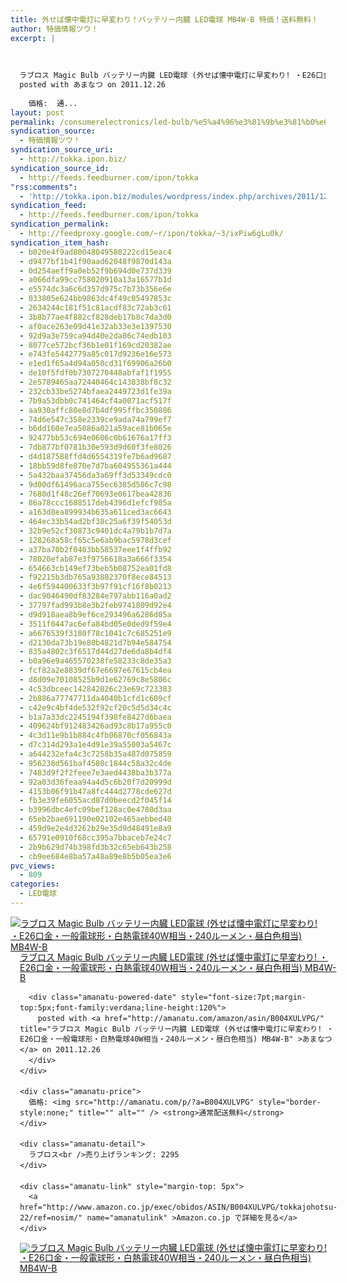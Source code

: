 ```yaml
---
title: 外せば懐中電灯に早変わり！バッテリー内臓 LED電球 MB4W-B 特価！送料無料！
author: 特価情報ツウ！
excerpt: |
  	
  
  	
  ラブロス Magic Bulb バッテリー内臓 LED電球 (外せば懐中電灯に早変わり! ・E26口金・一般電球形・白熱電球40W相当・240ルーメン・昼白色相当) MB4W-B
  posted with あまなつ on 2011.12.26
  
  	価格:  通...
layout: post
permalink: /consumerelectronics/led-bulb/%e5%a4%96%e3%81%9b%e3%81%b0%e6%87%90%e4%b8%ad%e9%9b%bb%e7%81%af%e3%81%ab%e6%97%a9%e5%a4%89%e3%82%8f%e3%82%8a%ef%bc%81%e3%83%90%e3%83%83%e3%83%86%e3%83%aa%e3%83%bc%e5%86%85%e8%87%93-led%e9%9b%bb.html
syndication_source:
  - 特価情報ツウ！
syndication_source_uri:
  - http://tokka.ipon.biz/
syndication_source_id:
  - http://feeds.feedburner.com/ipon/tokka
"rss:comments":
  - 'http://tokka.ipon.biz/modules/wordpress/index.php/archives/2011/12/26/led-mb4w-b/#comments'
syndication_feed:
  - http://feeds.feedburner.com/ipon/tokka
syndication_permalink:
  - http://feedproxy.google.com/~r/ipon/tokka/~3/ixPiw6gLu0k/
syndication_item_hash:
  - b020e4f9ad80048049580222cd15eac4
  - d9477bf1b41f90aad62048f9870d143a
  - 0d254aeff9a0eb52f9b694d0e737d339
  - a066dfa99cc758020910a13a16577b1d
  - e5574dc3a6c6d357d975c7b73b356e6e
  - 033805e624bb9863dc4f49c05497853c
  - 2634244c181f51c81acdf83c72ab3c61
  - 3b8b77ae4f882cf828deb17b8c7da3d0
  - af0ace263e09d41e32ab33e3e1397530
  - 92d9a3e759ca94d40e2da86c74edb103
  - 8077ce572bcf36b1e01f169cd20382ae
  - e743fe5442779a85c017d9236e16e573
  - e1ed1f65a4d94a050cd31f69906a26b0
  - de10f5fdf0b7307270448abfaf1f1955
  - 2e5789465aa72440464c143838bf8c32
  - 232cb33be5274bfaea2449723d1fe39a
  - 7b9a53dbb0c741464cf4a0071acf517f
  - aa930affc80e8d7b4df995ffbc350886
  - 74d6e547c358e2339ce9ada74a799ef7
  - b6dd160e7ea5086a021a59ace81b065e
  - 92477bb53c694e0606c0b61676a17ff3
  - 7db877bf0781b30e593d9d60f3fe8026
  - d4d187588ffd4d6554319fe7b6ad9687
  - 18bb59d8fe870e7d7ba604955361a444
  - 5a432baa37456da3a69ff3d53349cdc0
  - 9d00df61496aca755ec6385d586c7c98
  - 7680d1f48c26ef70693e0617bea42836
  - 86a78ccc1688517deb4396d1efcf985a
  - a163d8ea899934b635a611ced3ac6643
  - 464ec33b54ad2bf38c25a6f39f54053d
  - 32b9e52cf30873c9401dc4a79b1b7d7a
  - 128268a58cf65c5e6ab9bac5978d3cef
  - a37ba70b2f0403bb58537eee1f4ffb92
  - 78020efab87e3f9756618a3a666f3354
  - 654663cb149ef73beb5b08752ea01fd8
  - f92215b3db765a93802370f8ece84513
  - 4e6f594400633f3b97f91cf16f8b0213
  - dac9046490df83284e797abb116a0ad2
  - 37797fad993b8e3b2feb9741809d92e4
  - d9d918aea8b9ef6ce293496a6286d05a
  - 3511f0447ac6efa84bd05e0ded9f59e4
  - a6676539f3180f78c1041c7c685251e9
  - d2130da73b19e80b4821d7b94e584754
  - 835a4802c3f6517d44d27de6da8b4df4
  - b0a96e9a465570238fe58233c8de35a3
  - fcf82a2e8839df67e6697e67615cb4ea
  - d8d09e70108525b9d1e62769c8e5806c
  - 4c53dbceec142842026c23e69c723383
  - 2b886a77747711da4040b1cfd1c609cf
  - c42e9c4bf4de532f92cf20c5d5d34c4c
  - b1a7a33dc2245194f398fe8427d6baea
  - 409624bf912483426ad93c8b17a955c0
  - 4c3d11e9b1b884c4fb06870cf056843a
  - d7c314d293a1e4d91e39a55003a5467c
  - a644232efa4c3c7258b35a487d075859
  - 956238d561baf4580c1844c58a32c4de
  - 7483d9f2f2feee7e3aed4438ba3b377a
  - 92a03d36feaa94a4d5c6b20f7d20999d
  - 4153b06f91b47a8fc444d2778cde627d
  - fb3e39fe6055acd87d0beecd2f045f14
  - b3996dbc4efc09bef128ac0e4780d3aa
  - 65eb2bae691190e02102e465aebbed40
  - 459d9e2e4d3262b29e35d9d48491e8a9
  - 65791e0910f68cc395a7bbaceb7e24c7
  - 2b9b629d74b398fd3b32c65eb643b258
  - cb9ee684e8ba57a48a89e8b5b05ea3e6
pvc_views:
  - 809
categories:
  - LED電球
---
```

<div class="amanatu-box" style="margin-bottom:0px;">
  <div class="amanatu-image" style="float:left;">
    <a href="http://www.amazon.co.jp/exec/obidos/ASIN/B004XULVPG/tokkajohotsu-22/ref=nosim/" name="amanatulink" ><img src="http://i0.wp.com/ecx.images-amazon.com/images/I/31UJ51w70UL._SL160_.jpg?w=546" alt="ラブロス Magic Bulb バッテリー内臓 LED電球 (外せば懐中電灯に早変わり! ・E26口金・一般電球形・白熱電球40W相当・240ルーメン・昼白色相当) MB4W-B" style="border: none;" data-recalc-dims="1" /></a>
  </div>
  
  <div class="amanatu-info" style="float:left;margin-left:15px;line-height:120%">
    <div class="amanatu-name" style="margin-bottom:10px;line-height:120%">
      <a href="http://www.amazon.co.jp/exec/obidos/ASIN/B004XULVPG/tokkajohotsu-22/ref=nosim/" name="amanatulink" >ラブロス Magic Bulb バッテリー内臓 LED電球 (外せば懐中電灯に早変わり! ・E26口金・一般電球形・白熱電球40W相当・240ルーメン・昼白色相当) MB4W-B</a></p> 
      
      <div class="amanatu-powered-date" style="font-size:7pt;margin-top:5px;font-family:verdana;line-height:120%">
        posted with <a href="http://amanatu.com/amazon/asin/B004XULVPG/" title="ラブロス Magic Bulb バッテリー内臓 LED電球 (外せば懐中電灯に早変わり! ・E26口金・一般電球形・白熱電球40W相当・240ルーメン・昼白色相当) MB4W-B" >あまなつ</a> on 2011.12.26
      </div>
    </div>
    
    <div class="amanatu-price">
      価格: <img src="http://amanatu.com/p/?a=B004XULVPG" style="border-style:none;" title="" alt="" /> <strong>通常配送無料</strong>
    </div>
    
    <div class="amanatu-detail">
      ラブロス<br />売り上げランキング: 2295
    </div>
    
    <div class="amanatu-link" style="margin-top: 5px">
      <a href="http://www.amazon.co.jp/exec/obidos/ASIN/B004XULVPG/tokkajohotsu-22/ref=nosim/" name="amanatulink" >Amazon.co.jp で詳細を見る</a>
    </div>
  </div>
  
  <div class="amanatu-footer" style="clear: left">
  </div>
  
  <div class="amanatu-imageset">
    <div class="amanatu-image" style="float:left;">
      <a href="http://www.amazon.co.jp/exec/obidos/ASIN/B004XULVPG/tokkajohotsu-22/ref=nosim/" name="amanatulink" ><img src="http://i2.wp.com/ecx.images-amazon.com/images/I/41ZBQ4P-pcL._AA160_.jpg?w=546" alt="ラブロス Magic Bulb バッテリー内臓 LED電球 (外せば懐中電灯に早変わり! ・E26口金・一般電球形・白熱電球40W相当・240ルーメン・昼白色相当) MB4W-B" style="border: none;" data-recalc-dims="1" /></a>
    </div>
    
    <div class="amanatu-image" style="float:left;">
      <a href="http://www.amazon.co.jp/exec/obidos/ASIN/B004XULVPG/tokkajohotsu-22/ref=nosim/" name="amanatulink" ><img src="http://i2.wp.com/ecx.images-amazon.com/images/I/51rrh2pewRL._AA160_.jpg?w=546" alt="ラブロス Magic Bulb バッテリー内臓 LED電球 (外せば懐中電灯に早変わり! ・E26口金・一般電球形・白熱電球40W相当・240ルーメン・昼白色相当) MB4W-B" style="border: none;" data-recalc-dims="1" /></a>
    </div>
    
    <div class="amanatu-image" style="float:left;">
      <a href="http://www.amazon.co.jp/exec/obidos/ASIN/B004XULVPG/tokkajohotsu-22/ref=nosim/" name="amanatulink" ><img src="http://i0.wp.com/ecx.images-amazon.com/images/I/41csmlTd4iL._AA160_.jpg?w=546" alt="ラブロス Magic Bulb バッテリー内臓 LED電球 (外せば懐中電灯に早変わり! ・E26口金・一般電球形・白熱電球40W相当・240ルーメン・昼白色相当) MB4W-B" style="border: none;" data-recalc-dims="1" /></a>
    </div>
    
    <div class="amanatu-image" style="float:left;">
      <a href="http://www.amazon.co.jp/exec/obidos/ASIN/B004XULVPG/tokkajohotsu-22/ref=nosim/" name="amanatulink" ><img src="http://i2.wp.com/ecx.images-amazon.com/images/I/41RgtxlwNfL._AA160_.jpg?w=546" alt="ラブロス Magic Bulb バッテリー内臓 LED電球 (外せば懐中電灯に早変わり! ・E26口金・一般電球形・白熱電球40W相当・240ルーメン・昼白色相当) MB4W-B" style="border: none;" data-recalc-dims="1" /></a>
    </div>
    
    <div class="amanatu-image" style="float:left;">
      <a href="http://www.amazon.co.jp/exec/obidos/ASIN/B004XULVPG/tokkajohotsu-22/ref=nosim/" name="amanatulink" ><img src="http://i1.wp.com/ecx.images-amazon.com/images/I/41ZfCSoWGiL._AA160_.jpg?w=546" alt="ラブロス Magic Bulb バッテリー内臓 LED電球 (外せば懐中電灯に早変わり! ・E26口金・一般電球形・白熱電球40W相当・240ルーメン・昼白色相当) MB4W-B" style="border: none;" data-recalc-dims="1" /></a>
    </div>
    
    <div class="amanatu-footer" style="clear: left">
    </div>
  </div>
</div>

<img src="http://feeds.feedburner.com/~r/ipon/tokka/~4/ixPiw6gLu0k" height="1" width="1" title="" alt="" />